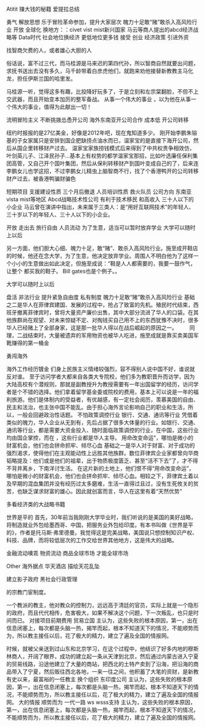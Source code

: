 Atitit 赚大钱的秘籍 爱提拉总结

勇气 解放思想
乐于冒险革命参加，提升大家层次
魄力十足敢“赌”敢杀入高风险行业
开放 全球化
换地方：：civet vist mist新兴国家
马云等商人提出的abcd经济战略等
Data时代
社会地位换经济
更低地位更多钱 接受
创业  经济政策  引进外资

找智商欠费的人，或者雄心大胆的人

俗话说，富不过三代，而马桂源是马来迟的第四代孙，所以智商自然就要出问题，求抚书送出去没有多久，马千龄带着白彦虎他们，就跑来劝他接替新教教主马化龙，担任伊斯兰国的哈里发。

马桂源一听，觉得这多有趣，比投降好玩多了，于是立刻和左宗棠翻脸，不但不上交武器，而且开始变本加厉的整军备战。
从事一个伟大的事业
，以为他在从事一个伟大的事业，值得为此献出一切！

流明冒险主义  不断挑拨怂恿开公司
海外东南亚开公司合作 成本低
开公司转移

纽约时报报的是27亿美金，好像是2012年吧，现在鬼知道多少。
刚开始李鹏朱镕基的子女家属只是安排到国企肥缺捞点油水而已，温家宝的是直接下海开公司，然后从国企里转移财产过去。
温家宝家族捞钱模式后来得到了中共权贵争相效仿，叶剑英儿子、江泽民孙子…基本上有权势的都学温家宝那招，比如叶选廉任保利集团高管，又自己开个国叶集团，然后从保利转移财产到国叶变成自己的了，后来连李鹏女儿也学这招，不过李鹏女儿精虫上脑智商不行，找了个香港鸭开的公司转移财产过去，被香港鸭骗财骗色



短期项目 
支援建设性质 三个月后撤退
人员培训性质
救火队员
公司方向
东南亚 vista mist等地区
Abcd战略技术性公司
有利于技术移民  和高收入
三十人以下的小企业
马云曾在演讲中指出，未来属于三类人：是“用好互联网技术”的年轻人、三十岁以下的年轻人、三十人以下的小企业。

开放  走出去 旅行自由 人员流动
为了生意，适当可以暂时放弃学业 大学可以随时上以后

另一方面，他们胆大心细、魄力十足，敢“赌”、敢杀入高风险行业。施至成开鞋店的时候，他还在念大学，为了生意，他决定放弃学业。周围人不明白他为了这样一个小小的生意做出如此决定，但施至成说：“鞋是人人都需要的，我要一鼓作气，让整个 都买我的鞋子。
Bill gates也是个例子。。


大学可以随时上以后

盘活 非法行业 提升紧急自由度 私有制度
魄力十足敢“赌”敢杀入高风险行业
基础之二是华人在菲律宾建国、发展的过程中，抢占了致富的先机。殖民时代结束，西班牙撤离菲律宾时，曾将大量资产廉价出售，其中大部分流进了华人的口袋。在其他族群尚在观望、对未来惊疑不定、对掏钱买自己用不上的东西犹豫不决时，很多华人已经赌上了全部身家，这是那一批华人得以在战后崛起的原因之一。
　　同理，二战结束时，大量被遗弃的军用物资也被华人吃进，施至成就是靠买卖美国军靴赚得的第一桶金

勇闯海外

海外工作经历镀金
们身上民族主义情绪较强烈，容不得别人说中国不好，谁说就反对谁。 至于访问学者大都来自各类大专院校，他们多为教职晋升而访学，因为大陆高校有个潜规则，那就是副教授升为教授需要有一年出国留学的经历，访问学者是个不错的选择。他们拿着留学基金委或院校的费用，基本上可以说是一年的福利旅游。他们是体制内的受益者，有优越感，有一定社会阅历，羡慕美国的自由、民主和法治，也主张中国不能乱。由于担心海外言论影响自己的职业和生活，所以，一般会回避政治性话题。
不怕政策调控行业 银行、交通、通讯等行业
凭借着类似的魄力，华人企业从无到有，先后占据了很多大体量的行业。如银行、交通、通讯等行业，都是需要大资金投入、随时面临政策调控的行业，在中国，这些行业均由国企掌控，而在 ，这些行业都是华人主导。
用命改变命运”，哪怕是微小的财富机会，他们也会拼命抓牢、倾尽心血
基础之一是华人对于财富、对于成功的强烈渴求，使得他们在主观能动性上远胜其他族群。数位菲律宾企业家都曾向华商韬略提及：他们或是他们的祖辈，出于物质极度匮乏、甚至“活不下去”了，才不得不背井离乡，下南洋讨生活。
在这片新的土地上，他们恨不得“用命改变命运”，哪怕是微小的财富机会，他们也会拼命抓牢、倾尽心血。相较之下，菲律宾土着以及早期的混血集团并没有经历过太多磨难，生活一直得过且过，没有生死攸关的贫苦，也缺乏谋求财富的雄心。因此就创富而言，华人在这里有着“天然优势”

多看经济类的大战略书籍

世界是平的
首先，30年前当我刚刚大学毕业时，我们听说的是美国的美好战略，将制造就业外包给墨西哥、中国，把服务业外包给印度。有本书叫做《世界是平的》，作者是托马斯·弗里德曼。我觉得这是完美战略，美国说只想控制知识产权、科技、品牌，而将较低层次的工作交给世界其他地方，这是伟大的战略。

金融流动噢乖
物资流动 商品全球市场
才能全球市场

Other
海外据点 华天酒店
描绘天花乱坠

建立影子政府  黑社会行政管理

的宗教门宦制度。

一个教派的教主，他对教众的控制力，远远高于清廷的官员，实际上就是一个隐形的政府，而且代代相传，危害极大，如果不解决这个问题，下一次叛乱，也只是时间而已。
对接项目前期费用
贸易立国
主认为，这些失败的根本原因，第一，出在信息闭塞上，每次都是头脑一热，揭竿而起，根本不知道天下的情况，不能顺势而为，所以教主接任以后，花了极大的精力，建立了遍及全国的情报网。

时候，就被父亲送到过山东和北京学习，在这个过程中，他结识了好多内地的穆斯林商人，开阔了眼界，成功的建立起一条从天津到北京，然后通过内蒙古进入宁夏的贸易线路，沿途他建立了大量的商站，把西北的土特产卖到了沿海，把沿海的商品带入了宁夏，然后贩往西北各地，一来一往之间，他积蓄了大笔的资财，是新教有史以来，最富裕的一任教主
换个组织 东印度公司
主认为，这些失败的根本原因，第一，出在信息闭塞上，每次都是头脑一热，揭竿而起，根本不知道天下的情况，不能顺势而为，所以教主接任以后，花了极大的精力，建立了遍及全国的情报网。
大的情报 顺势而为 一代一路
ws  wsss支持
主认为，这些失败的根本原因，第一，出在信息闭塞上，每次都是头脑一热，揭竿而起，根本不知道天下的情况，不能顺势而为，所以教主接任以后，花了极大的精力，建立了遍及全国的情报网。




